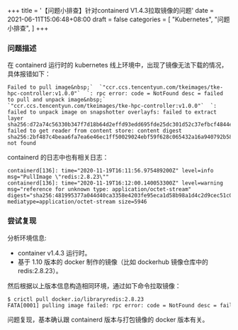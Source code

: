 +++
title = '【问题小排查】针对containerd V1.4.3拉取镜像的问题'
date = 2021-06-11T15:06:48+08:00
draft = false
categories = [
    "Kubernetes",
    "问题小排查",
]
+++

### 问题描述

在 containerd 运行时的 kubernetes 线上环境中，出现了镜像无法下载的情况，具体报错如下：
```shell
Failed to pull image&nbsp;`  `"ccr.ccs.tencentyun.com/tkeimages/tke-hpc-controller:v1.0.0"`  `: rpc error: code = NotFound desc = failed to pull and unpack image&nbsp;`  `"ccr.ccs.tencentyun.com/tkeimages/tke-hpc-controller:v1.0.0"`  `: failed to unpack image on snapshotter overlayfs: failed to extract layer sha256:d72a74c56330b347f7d18b64d2effd93edd695fde25dc301d52c37efbcf4844e: failed to get reader from content store: content digest sha256:2bf487c4beaa6fa7ea6e46ec1ff50029024ebf59f628c065432a16a940792b58: not found
```

containerd 的日志中也有相关日志：
```shell
containerd[136]: time="2020-11-19T16:11:56.975489200Z" level=info msg="PullImage \"redis:2.8.23\""
containerd[136]: time="2020-11-19T16:12:00.140053300Z" level=warning msg="reference for unknown type: application/octet-stream" digest="sha256:481995377a044d40ca3358e4203fe95eca1d58b98a1d4c2d9cec51c0c4569613" mediatype=application/octet-stream size=5946
```

### 尝试复现

分析环境信息:
- container v1.4.3 运行时。
- 基于 1.10 版本的 docker 制作的镜像（比如 dockerhub 镜像仓库中的 redis:2.8.23）。

然后根据以上版本信息构造相同环境，通过如下命令拉取镜像：
```shell
$ crictl pull docker.io/libraryredis:2.8.23
FATA[0001] pulling image failed: rpc error: code = NotFound desc = failed to pull and unpack image "docker.io/library/redis:2.8.23": failed to unpack image on snapshotter overlayfs: failed to extract layer sha256:4dcab49015d47e8f300ec33400a02cebc7b54cadd09c37e49eccbc655279da90: failed to get reader from content store: content digest sha256:51f5c6a04d83efd2d45c5fd59537218924bc46705e3de6ffc8bc07b51481610b: not found
```
问题复现，基本确认跟 containerd 版本与打包镜像的 docker 版本有关。

<!--more-->